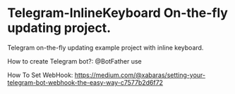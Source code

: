 # Telegram-InlineKeyboard On-the-fly updating project.
Telegram on-the-fly updating example project with inline keyboard.



How to create Telegram bot?:
@BotFather use

How To Set WebHook:
https://medium.com/@xabaras/setting-your-telegram-bot-webhook-the-easy-way-c7577b2d6f72

